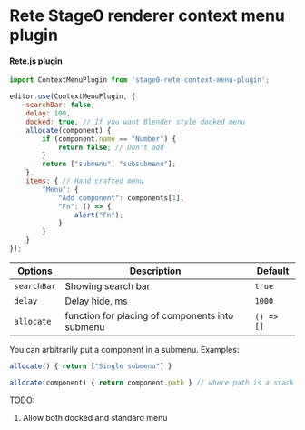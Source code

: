 Rete Stage0 renderer context menu plugin
====
#### Rete.js plugin

```js
import ContextMenuPlugin from 'stage0-rete-context-menu-plugin';

editor.use(ContextMenuPlugin, {
    searchBar: false,
    delay: 100,
    docked: true, // If you want Blender style docked menu
    allocate(component) {
        if (component.name == "Number") {
            return false; // Don't add
        }
        return ["submenu", "subsubmenu"];
    },
    items: { // Hand crafted menu
        "Menu": {
            "Add component": components[1],
            "Fn": () => {
                alert("Fn");
            }
        }
    }
});
```
| Options | Description | Default |
|-|-|-|
| `searchBar` | Showing search bar | `true`
| `delay` | Delay hide, ms | `1000`
| `allocate` | function for placing of components into submenu | `() => []`


You can arbitrarily put a component in a submenu. Examples: 

```js
allocate() { return ["Single submenu"] }
```

```js
allocate(component) { return component.path } // where path is a stack of menu for every component
```

TODO: 

1) Allow both docked and standard menu